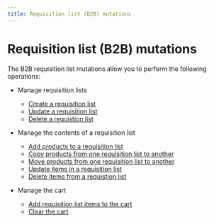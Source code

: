 ```yaml
---
title: Requisition list (B2B) mutations   
---
```


# Requisition list (B2B) mutations

The B2B requisition list mutations allow you to perform the following operations:

- Manage requisition lists
  - [Create a requisition list](create.md)
  - [Update a requisition list](update.md)
  - [Delete a requistion list](delete.md)

- Manage the contents of a requisition list
  - [Add products to a requisition list](add-products.md)
  - [Copy products from one requisition list to another](copy-items.md)
  - [Move products from one requisition list to another](move-items.md)
  - [Update items in a requisition list](update-items.md)
  - [Delete items from a requistion list](delete-items.md)

- Manage the cart
  - [Add requisition list items to the cart](add-items-to-cart.md)
  - [Clear the cart](clear-customer-cart.md)
  